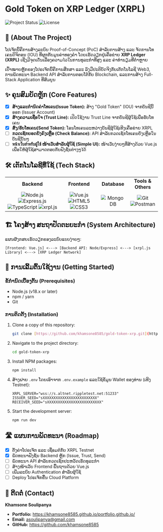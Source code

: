 # Gold Token on XRP Ledger (XRPL)

![Project Status](https://img.shields.io/badge/status-in%20development-yellow)
![License](https://img.shields.io/badge/license-MIT-blue)

## 📖  (About The Project)

ໂປເຈັກນີ້ຄືການສ້າງລະບົບ Proof-of-Concept (PoC) ສຳລັບການສ້າງ ແລະ ຈັດການໂທເຄນດິຈິຕອນ (IOU) ທີ່ຜູກກັບມູນຄ່າທອງຄຳ ໂດຍເຮັດວຽກຢູ່ເຄື່ອຂ່າຍ  **XRP Ledger (XRPL)** ເຊີ່ງມີຈຸດເດັ່ນເລື່ອງຄວາມໄວໃນການທຸລະກຳທີ່ສູງ ແລະ ຄ່າທຳນຽມທີ່ຕ່ຳຫຼາຍ

ເປົ້າໝາຍຫຼັກຂອງໂປຣເຈັກນີ້ຄືການສືກສາ ແລະ ລົງມືປະຕິບັດຈິງກັບເຕັກໂນໂລຊີ Web3, ການພັດທະນາ Backend API ສຳລັບການຕອບໂຕ້ກັບ Blockchain, ແລະການສ້າງ  Full-Stack Application ທີ່ສົມບູນ

## ✨ ຄຸນສົມບັດຫຼັກ (Core Features)

-   [x] **ສ້າງແລະກຳນົດຄ່າໂທເຄນ(Issue Token):** ສ້າງ "Gold Token" (IOU) ຈາກບັນຊີນີ້ອອກ (Issuer Account)
-   [x] **ສ້າງຄວາມເຊື່ອໃຈ (Trust Line):** ເປີດໃຊ້ງານ Trust Line ຈາກບັນຊີຜູ້ໃຊ້ເພື່ອຮັບໂທເຄນ
-   [x] **ສົ່ງ/ຮັບໂທເຄນ(Send Token):** ໂອນໂທເຄນລະຫວ່າງບັນຊີຜູ້ໃຊ້ເທີງເຄື່ອຂ່າຍ XRPL
-   [ ] **ກວດເຊັກຍອດຍັງຄົງເຫຼືອ (Check Balance):** API ສຳລັບກວດເຊັກໂທເຄນຍັງເຫຼືອໃນບັນຊີນັ້ນໆ
-   [ ] **หน้าเว็บสำหรับผู้ใช้ ໜ້າເວັບສຳລັບຜູ້ໃຊ້ (Simple UI):** ໜ້າເວັບງ່າຍໆທີ່ສ້າງດ້ວຍ Vue.js ເພື່ອໃຫ້ຜູ້ໃຊ້ສາມາດຕອບກັບຟັງຊັ່ນຕ່າງໆໄດ້ 

## 🛠️ ເຕັກໂນໂລຊີທີ່ໃຊ້  (Tech Stack)

<table>
  <tr>
    <td align="center"><strong>Backend</strong></td>
    <td align="center"><strong>Frontend</strong></td>
    <td align="center"><strong>Database</strong></td>
    <td align="center"><strong>Tools & Others</strong></td>
  </tr>
  <tr>
    <td align="center">
      <img src="https://img.shields.io/badge/Node.js-339933?style=for-the-badge&logo=nodedotjs&logoColor=white" alt="Node.js">
      <img src="https://img.shields.io/badge/Express.js-000000?style=for-the-badge&logo=express&logoColor=white" alt="Express.js">
      <img src="https://img.shields.io/badge/TypeScript-3178C6?style=for-the-badge&logo=typescript&logoColor=white" alt="TypeScript">
      <img src="https://img.shields.io/badge/xrpl.js-00A5E2?style=for-the-badge" alt="xrpl.js">
    </td>
    <td align="center">
      <img src="https://img.shields.io/badge/Vue.js-4FC08D?style=for-the-badge&logo=vuedotjs&logoColor=white" alt="Vue.js">
      <img src="https://img.shields.io/badge/HTML5-E34F26?style=for-the-badge&logo=html5&logoColor=white" alt="HTML5">
      <img src="https://img.shields.io/badge/CSS3-1572B6?style=for-the-badge&logo=css3&logoColor=white" alt="CSS3">
    </td>
    <td align="center">
      <img src="https://img.shields.io/badge/MongoDB-47A248?style=for-the-badge&logo=mongodb&logoColor=white" alt="MongoDB">
    </td>
    <td align="center">
      <img src="https://img.shields.io/badge/Git-F05032?style=for-the-badge&logo=git&logoColor=white" alt="Git">
      <img src="https://img.shields.io/badge/Postman-FF6C37?style=for-the-badge&logo=postman&logoColor=white" alt="Postman">
    </td>
  </tr>
</table>

## 🏗️ ໂຄງສ້າງ ສະຖາປັດຕະຍະກຳ (System Architecture)

ແຜນຜັງກສຍເຮັດວຽກຂອງລະບົບແບບງ່າຍໆ:

```
[Frontend: Vue.js] <---> [Backend API: Node/Express] <---> [xrpl.js Library] <---> [XRP Ledger Network]
```

## 🚀 ການເລີ້ມຕົ້ນໃຊ້ງານ (Getting Started)

### ຂໍ້ກຳນົດເບື້ອງຕົ້ນ (Prerequisites)

-   Node.js (v18.x or later)
-   npm / yarn
-   Git

### ການຕິດຕັ້ງ (Installation)

1.  Clone a copy of this repository:
    ```sh
    git clone [https://github.com/khamsone8585/gold-token-xrp.git](https://github.com/khamsone8585/gold-token-xrp.git)
    ```
2.  Navigate to the project directory:
    ```sh
    cd gold-token-xrp
    ```
3.  Install NPM packages:
    ```sh
    npm install
    ```
4.  ສ້າງຟາຍ `.env` ໂດຍເອົາຈາກ `.env.example` ແລະໃຊ້ຂໍ້ມູນ Wallet ຂອງທ່ານ (ເທີງ Testnet):
    ```env
    XRPL_SERVER="wss://s.altnet.rippletest.net:51233"
    ISSUER_SEED="sXXXXXXXXXXXXXXXXXXXXXXXXX"
    RECEIVER_SEED="sXXXXXXXXXXXXXXXXXXXXXXXXX"
    ```
5.  Start the development server:
    ```sh
    npm run dev
    ```

## 🛣️ ແຜນການພັດທະນາ (Roadmap)

-   [x] ຕັ້ງຄ່າໂປຣເຈັກ ແລະ ເຊື່ອມຕໍ່ກັບ  XRPL Testnet
-   [x] ພັດທະນາຟັງຊັ່ນ Backend ຫຼັກ (Issue, Trust, Send)
-   [ ] ພັດທະນາ API ສຳລັບກວດເຊັກປະຫວັດເຮັດທຸລະກຳ
-   [ ] ສ້າງໜ້າເວັບ Frontend ພື້ນຖານດ້ວຍ Vue.js
-   [ ] ເພີ່ມລະບົບ Authentication ສຳລັບຜູ້ໃຊ້
-   [ ] Deploy ໂປຣເຈັກຂື້ນ Cloud Platform

## 👤 ຕີດຕໍ່ (Contact)

**Khamsone Soulipanya**

-   **Portfolio:** https://khamsone8585.github.io/portfolio.github.io/
-   **Email:** asoulipanya@gmail.com
-   **GitHub:** https://github.com/khamsone8585
